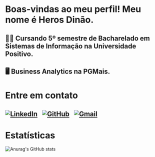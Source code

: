 # Boas-vindas ao meu perfil! Meu nome é Heros Dinão.
👨‍💻 Cursando 5º semestre de Bacharelado em Sistemas de Informação na Universidade Positivo.
---
🖥️ Business Analytics na PGMais.
---
# Entre em contato
[![LinkedIn](https://img.shields.io/badge/LinkedIn-0077B5?style=for-the-badge&logo=linkedin&logoColor=white)](https://www.linkedin.com/in/heros-dinao/) &nbsp;
[![GitHub](https://img.shields.io/badge/GitHub-100000?style=for-the-badge&logo=github&logoColor=white)](https://github.com/heros-s) &nbsp;
[![Gmail](https://img.shields.io/badge/Gmail-333333?style=for-the-badge&logo=gmail&logoColor=red)](mailto:herosdefreitas@gmail.com)
---
# Estatísticas
![Anurag's GitHub stats](https://github-readme-stats.vercel.app/api?username=heros-s&theme=aura&show_icons=true)
